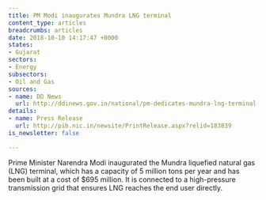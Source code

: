 ```yaml
---
title: PM Modi inaugurates Mundra LNG terminal
content_type: articles
breadcrumbs: articles
date: 2018-10-10 14:17:47 +0000
states:
- Gujarat
sectors:
- Energy
subsectors:
- Oil and Gas
sources:
- name: DD News
  url: http://ddinews.gov.in/national/pm-dedicates-mundra-lng-terminal-anjar-nation
details:
- name: Press Release
  url: http://pib.nic.in/newsite/PrintRelease.aspx?relid=183839
is_newsletter: false

---
```

Prime Minister Narendra Modi inaugurated the Mundra liquefied natural gas (LNG) terminal, which has a capacity of 5 million tons per year and has been built at a cost of $695 million. It is connected to a high-pressure transmission grid that ensures LNG reaches the end user directly.    
